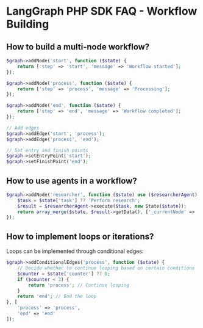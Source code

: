 # LangGraph PHP SDK FAQ - Workflow Building

## How to build a multi-node workflow?
```php
$graph->addNode('start', function ($state) {
    return ['step' => 'start', 'message' => 'Workflow started'];
});

$graph->addNode('process', function ($state) {
    return ['step' => 'process', 'message' => 'Processing'];
});

$graph->addNode('end', function ($state) {
    return ['step' => 'end', 'message' => 'Workflow completed'];
});

// Add edges
$graph->addEdge('start', 'process');
$graph->addEdge('process', 'end');

// Set entry and finish points
$graph->setEntryPoint('start');
$graph->setFinishPoint('end');
```

## How to use agents in a workflow?
```php
$graph->addNode('researcher', function ($state) use ($researcherAgent) {
    $task = $state['task'] ?? 'Perform research';
    $result = $researcherAgent->execute($task, new State($state));
    return array_merge($state, $result->getData(), ['_currentNode' => 'researcher']);
});
```

## How to implement loops or iterations?
Loops can be implemented through conditional edges:

```php
$graph->addConditionalEdges('process', function ($state) {
    // Decide whether to continue looping based on certain conditions
    $counter = $state['counter'] ?? 0;
    if ($counter < 3) {
        return 'process'; // Continue looping
    }
    return 'end'; // End the loop
}, [
    'process' => 'process',
    'end' => 'end'
]);
```